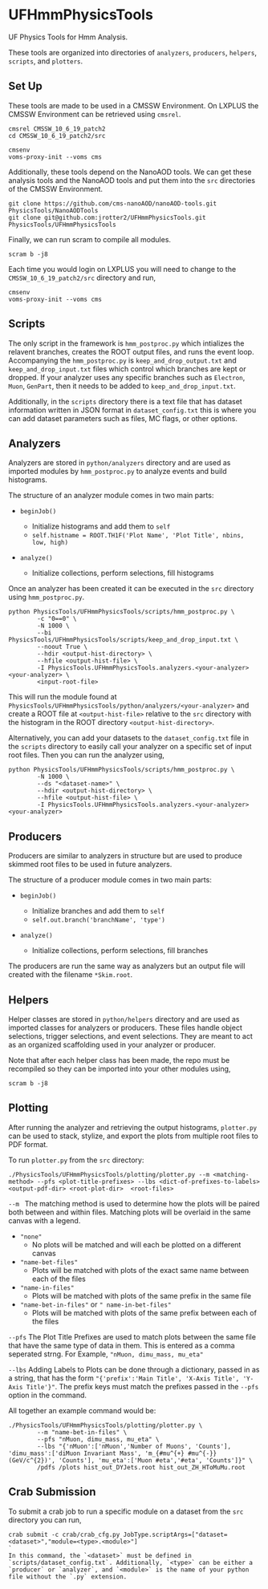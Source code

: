 # UFHmmPhysicsTools
UF Physics Tools for Hmm Analysis.

These tools are organized into directories of `analyzers`, `producers`, `helpers`, `scripts`, and `plotters`.


## Set Up
These tools are made to be used in a CMSSW Environment. On LXPLUS the CMSSW Environment can be retrieved using `cmsrel`.
```
cmsrel CMSSW_10_6_19_patch2
cd CMSSW_10_6_19_patch2/src

cmsenv
voms-proxy-init --voms cms
```

Additionally, these tools depend on the NanoAOD tools. We can get these analysis tools and the NanoAOD tools and put them into the `src` directories of the CMSSW Environment.
```
git clone https://github.com/cms-nanoAOD/nanoAOD-tools.git PhysicsTools/NanoAODTools
git clone git@github.com:jrotter2/UFHmmPhysicsTools.git PhysicsTools/UFHmmPhysicsTools
```

Finally, we can run scram to compile all modules.
```
scram b -j8
```


Each time you would login on LXPLUS you will need to change to the `CMSSW_10_6_19_patch2/src` directory and run,
```
cmsenv
voms-proxy-init --voms cms
```

## Scripts
The only script in the framework is `hmm_postproc.py` which intializes the relavent branches, creates the ROOT output files, and runs the event loop. Accompanying the `hmm_postproc.py` is `keep_and_drop_output.txt` and `keep_and_drop_input.txt` files which control which branches are kept or dropped. If your analyzer uses any specific branches such as `Electron`, `Muon`, `GenPart`, then it needs to be added to `keep_and_drop_input.txt`. 

Additionally, in the `scripts` directory there is a text file that has dataset information written in JSON format in `dataset_config.txt` this is where you can add dataset parameters such as files, MC flags, or other options. 

## Analyzers
Analyzers are stored in `python/analyzers` directory and are used as imported modules by `hmm_postproc.py` to analyze events and build histograms. 

The structure of an analyzer module comes in two main parts:

* `beginJob()`
    * Initialize histograms and add them to `self`
    * `self.histname = ROOT.TH1F('Plot Name', 'Plot Title', nbins, low, high)`

* `analyze()`
    * Initialize collections, perform selections, fill histograms


Once an analyzer has been created it can be executed in the `src` directory using `hmm_postproc.py`.
```
python PhysicsTools/UFHmmPhysicsTools/scripts/hmm_postproc.py \
        -c "0==0" \
        -N 1000 \
        --bi PhysicsTools/UFHmmPhysicsTools/scripts/keep_and_drop_input.txt \
        --noout True \
        --hdir <output-hist-directory> \
        --hfile <output-hist-file> \
        -I PhysicsTools.UFHmmPhysicsTools.analyzers.<your-analyzer> <your-analyzer> \
        <input-root-file>
```
This will run the module found at `PhysicsTools/UFHmmPhysicsTools/python/analyzers/<your-analyzer>` and create a ROOT file at `<output-hist-file>` relative to the `src` directory with the histogram in the ROOT directory `<output-hist-directory>`.

Alternatively, you can add your datasets to the `dataset_config.txt` file in the `scripts` directory to easily call your analyzer on a specific set of input root files. Then you can run the analyzer using,
```
python PhysicsTools/UFHmmPhysicsTools/scripts/hmm_postproc.py \
        -N 1000 \
        --ds "<dataset-name>" \
        --hdir <output-hist-directory> \
        --hfile <output-hist-file> \
        -I PhysicsTools.UFHmmPhysicsTools.analyzers.<your-analyzer> <your-analyzer>
```

## Producers
Producers are similar to analyzers in structure but are used to produce skimmed root files to be used in future analyzers. 

The structure of a producer module comes in two main parts:
* `beginJob()`
    * Initialize branches and add them to `self`
    * `self.out.branch('branchName', 'type')`

* `analyze()`
    * Initialize collections, perform selections, fill branches

The producers are run the same way as analyzers but an output file will created with the filename `*Skim.root`.

## Helpers
Helper classes are stored in `python/helpers` directory and are used as imported classes for analyzers or producers. These files handle object selections, trigger selections, and event selections. They are meant to act as an organized scaffolding used in your analyzer or producer. 

Note that after each helper class has been made, the repo must be recompiled so they can be imported into your other modules using, 
```
scram b -j8
```

## Plotting
After running the analyzer and retrieving the output histograms, `plotter.py` can be used to stack, stylize, and export the plots from multiple root files to PDF format.

To run `plotter.py` from the `src` directory:
```
./PhysicsTools/UFHmmPhysicsTools/plotting/plotter.py --m <matching-method> --pfs <plot-title-prefixes> --lbs <dict-of-prefixes-to-labels> <output-pdf-dir> <root-plot-dir>  <root-files>
``` 

`--m ` The matching method is used to determine how the plots will be paired both between and within files. Matching plots will be overlaid in the same canvas with a legend.
* `"none"`
    * No plots will be matched and will each be plotted on a different canvas
* `"name-bet-files"`
    * Plots will be matched with plots of the exact same name between each of the files
* `"name-in-files"`
    * Plots will be matched with plots of the same prefix in the same file
* `"name-bet-in-files"` or `" name-in-bet-files"`
    * Plots will be matched with plots of the same prefix between each of the files

`--pfs` The Plot Title Prefixes are used to match plots between the same file that have the same type of data in them. This is entered as a comma seperated strng. For Example, `"nMuon, dimu_mass, mu_eta"`

`--lbs` Adding Labels to Plots can be done through a dictionary, passed in as a string, that has the form `"{'prefix':'Main Title', 'X-Axis Title', 'Y-Axis Title'}"`. The prefix keys must match the prefixes passed in the `--pfs` option in the command.

All together an example command would be: 
```
./PhysicsTools/UFHmmPhysicsTools/plotting/plotter.py \
        --m "name-bet-in-files" \
        --pfs "nMuon, dimu_mass, mu_eta" \
        --lbs "{'nMuon':['nMuon','Number of Muons', 'Counts'], 'dimu_mass':['diMuon Invariant Mass', 'm_{#mu^{+} #mu^{-}} (GeV/c^{2})', 'Counts'], 'mu_eta':['Muon #eta','#eta', 'Counts']}" \
        /pdfs /plots hist_out_DYJets.root hist_out_ZH_HToMuMu.root
```


## Crab Submission
To submit a crab job to run a specific module on a dataset from the `src` directory you can run,
```
crab submit -c crab/crab_cfg.py JobType.scriptArgs=["dataset=<dataset>","module=<type>.<module>"]
`
In this command, the `<dataset>` must be defined in `scripts/dataset_config.txt`. Additionally, `<type>` can be either a `producer` or `analyzer`, and `<module>` is the name of your python file without the `.py` extension. 

